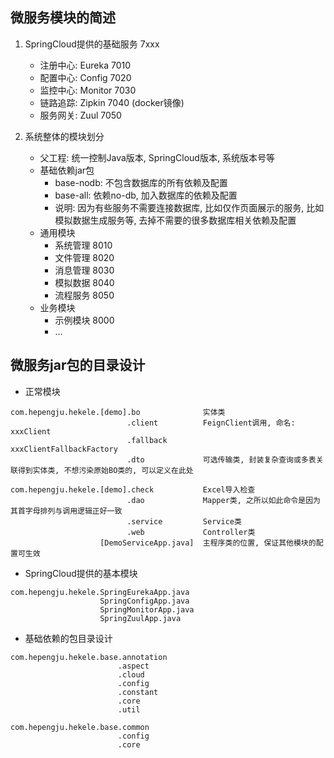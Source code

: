## 微服务模块的简述
1. SpringCloud提供的基础服务  7xxx
    * 注册中心: Eureka  7010
    * 配置中心: Config  7020
    * 监控中心: Monitor 7030
    * 链路追踪: Zipkin  7040 (docker镜像)
    * 服务网关: Zuul    7050

2. 系统整体的模块划分
    * 父工程: 统一控制Java版本, SpringCloud版本, 系统版本号等
    * 基础依赖jar包
        - base-nodb: 不包含数据库的所有依赖及配置
        - base-all:  依赖no-db, 加入数据库的依赖及配置
        - 说明: 因为有些服务不需要连接数据库, 比如仅作页面展示的服务, 比如模拟数据生成服务等, 去掉不需要的很多数据库相关依赖及配置
    * 通用模块
        - 系统管理  8010
        - 文件管理  8020
        - 消息管理  8030
        - 模拟数据  8040
        - 流程服务  8050
    * 业务模块
        - 示例模块  8000
        - ...
    
## 微服务jar包的目录设计

- 正常模块
```$xslt
com.hepengju.hekele.[demo].bo              实体类
                          .client          FeignClient调用, 命名: xxxClient
                          .fallback                             xxxClientFallbackFactory
                          .dto             可选传输类, 封装复杂查询或多表关联得到实体类, 不想污染原始BO类的, 可以定义在此处
  
com.hepengju.hekele.[demo].check           Excel导入检查
                          .dao             Mapper类, 之所以如此命令是因为其首字母排列与调用逻辑正好一致
                          .service         Service类
                          .web             Controller类
                    [DemoServiceApp.java]  主程序类的位置, 保证其他模块的配置可生效
```

- SpringCloud提供的基本模块
```$xslt
com.hepengju.hekele.SpringEurekaApp.java
                    SpringConfigApp.java
                    SpringMonitorApp.java
                    SpringZuulApp.java
```


- 基础依赖的包目录设计
```$xslt
com.hepengju.hekele.base.annotation
                        .aspect
                        .cloud
                        .config
                        .constant
                        .core
                        .util

com.hepengju.hekele.base.common
                        .config
                        .core
```

